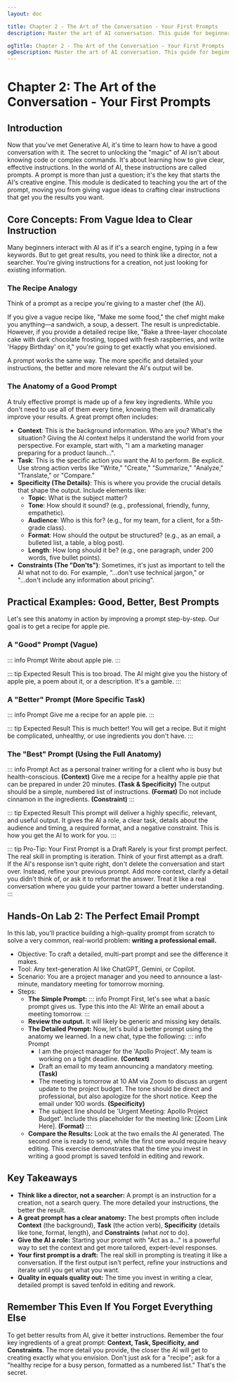 ```yaml
---
layout: doc

title: Chapter 2 - The Art of the Conversation - Your First Prompts
description: Master the art of AI conversation. This guide for beginners teaches how to write effective prompts by breaking down their core anatomy—context, task, specificity—with practical, real-world examples.

ogTitle: Chapter 2 - The Art of the Conversation - Your First Prompts
ogDescription: Master the art of AI conversation. This guide for beginners teaches how to write effective prompts by breaking down their core anatomy—context, task, specificity—with practical, real-world examples.
---
```

# Chapter 2: The Art of the Conversation - Your First Prompts

## Introduction

Now that you've met Generative AI, it's time to learn how to have a good conversation with it. The secret to unlocking the "magic" of AI isn't about knowing code or complex commands. It's about learning how to give clear, effective instructions. In the world of AI, these instructions are called prompts. A prompt is more than just a question; it's the key that starts the AI's creative engine. This module is dedicated to teaching you the art of the prompt, moving you from giving vague ideas to crafting clear instructions that get you the results you want.

## Core Concepts: From Vague Idea to Clear Instruction

Many beginners interact with AI as if it's a search engine, typing in a few keywords. But to get great results, you need to think like a director, not a searcher. You're giving instructions for a creation, not just looking for existing information.

### The Recipe Analogy

Think of a prompt as a recipe you're giving to a master chef (the AI).

If you give a vague recipe like, "Make me some food," the chef might make you anything—a sandwich, a soup, a dessert. The result is unpredictable. However, if you provide a detailed recipe like, "Bake a three-layer chocolate cake with dark chocolate frosting, topped with fresh raspberries, and write 'Happy Birthday' on it," you're going to get exactly what you envisioned.

A prompt works the same way. The more specific and detailed your instructions, the better and more relevant the AI's output will be.

### The Anatomy of a Good Prompt

A truly effective prompt is made up of a few key ingredients. While you don't need to use all of them every time, knowing them will dramatically improve your results. A great prompt often includes:

- **Context**: This is the background information. Who are you? What's the situation? Giving the AI context helps it understand the world from your perspective. For example, start with, "I am a marketing manager preparing for a product launch...".
- **Task**: This is the specific action you want the AI to perform. Be explicit. Use strong action verbs like "Write," "Create," "Summarize," "Analyze," "Translate," or "Compare."
- **Specificity (The Details)**: This is where you provide the crucial details that shape the output. Include elements like:
  - **Topic**: What is the subject matter?
  - **Tone**: How should it sound? (e.g., professional, friendly, funny, empathetic).
  - **Audience**: Who is this for? (e.g., for my team, for a client, for a 5th-grade class).
  - **Format**: How should the output be structured? (e.g., as an email, a bulleted list, a table, a blog post).
  - **Length**: How long should it be? (e.g., one paragraph, under 200 words, five bullet points).
- **Constraints (The "Don'ts")**: Sometimes, it's just as important to tell the AI what not to do. For example, "...don't use technical jargon," or "...don't include any information about pricing".

## Practical Examples: Good, Better, Best Prompts

Let's see this anatomy in action by improving a prompt step-by-step. Our goal is to get a recipe for apple pie.

### A "Good" Prompt (Vague)

::: info Prompt
Write about apple pie.
:::

::: tip Expected Result
This is too broad. The AI might give you the history of apple pie, a poem about it, or a description. It's a gamble.
:::

### A "Better" Prompt (More Specific Task)

::: info Prompt
Give me a recipe for an apple pie.
:::

::: tip Expected Result
This is much better! You will get a recipe. But it might be complicated, unhealthy, or use ingredients you don't have.
:::

### The "Best" Prompt (Using the Full Anatomy)

::: info Prompt
Act as a personal trainer writing for a client who is busy but health-conscious. **(Context)** Give me a recipe for a healthy apple pie that can be prepared in under 20 minutes. **(Task & Specificity)** The output should be a simple, numbered list of instructions. **(Format)** Do not include cinnamon in the ingredients. **(Constraint)**
:::

::: tip Expected Result
This prompt will deliver a highly specific, relevant, and useful output. It gives the AI a role, a clear task, details about the audience and timing, a required format, and a negative constraint. This is how you get the AI to work for you.
:::

::: tip Pro-Tip: Your First Prompt is a Draft
Rarely is your first prompt perfect. The real skill in prompting is iteration. Think of your first attempt as a draft. If the AI's response isn't quite right, don't delete the conversation and start over. Instead, refine your previous prompt. Add more context, clarify a detail you didn't think of, or ask it to reformat the answer. Treat it like a real conversation where you guide your partner toward a better understanding.
:::

## Hands-On Lab 2: The Perfect Email Prompt

In this lab, you'll practice building a high-quality prompt from scratch to solve a very common, real-world problem: **writing a professional email.**

- Objective: To craft a detailed, multi-part prompt and see the difference it makes.
- Tool: Any text-generation AI like ChatGPT, Gemini, or Copilot.
- Scenario: You are a project manager and you need to announce a last-minute, mandatory meeting for tomorrow morning.
- Steps:
  - **The Simple Prompt:**
    ::: info Prompt
    First, let's see what a basic prompt gives us. Type this into the AI: Write an email about a meeting tomorrow.
    :::
  - **Review the output.** It will likely be generic and missing key details.
  - **The Detailed Prompt:** Now, let's build a better prompt using the anatomy we learned. In a new chat, type the following:
    ::: info Prompt
    - I am the project manager for the 'Apollo Project'. My team is working on a tight deadline. **(Context)**
    - Draft an email to my team announcing a mandatory meeting. **(Task)**
    - The meeting is tomorrow at 10 AM via Zoom to discuss an urgent update to the project budget. The tone should be direct and professional, but also apologize for the short notice. Keep the email under 100 words. **(Specificity)**
    - The subject line should be 'Urgent Meeting: Apollo Project Budget'. Include this placeholder for the meeting link: [Zoom Link Here]. **(Format)**
      :::
  - **Compare the Results:** Look at the two emails the AI generated. The second one is ready to send, while the first one would require heavy editing. This exercise demonstrates that the time you invest in writing a good prompt is saved tenfold in editing and rework.

## Key Takeaways

- **Think like a director, not a searcher:** A prompt is an instruction for a creation, not a search query. The more detailed your instructions, the better the result.
- **A great prompt has a clear anatomy:** The best prompts often include **Context** (the background), **Task** (the action verb), **Specificity** (details like tone, format, length), and **Constraints** (what *not* to do).
- **Give the AI a role:** Starting your prompt with "Act as a..." is a powerful way to set the context and get more tailored, expert-level responses.
- **Your first prompt is a draft:** The real skill in prompting is treating it like a conversation. If the first output isn't perfect, refine your instructions and iterate until you get what you want.
- **Quality in equals quality out:** The time you invest in writing a clear, detailed prompt is saved tenfold in editing and rework.

## Remember This Even If You Forget Everything Else

To get better results from AI, give it better instructions. Remember the four key ingredients of a great prompt: **Context, Task, Specificity, and Constraints**. The more detail you provide, the closer the AI will get to creating exactly what you envision. Don't just ask for a "recipe"; ask for a "healthy recipe for a busy person, formatted as a numbered list." That's the secret.
